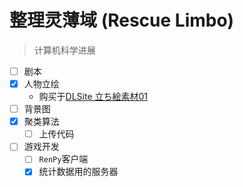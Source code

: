 # 整理灵薄域 (Rescue Limbo)

> 计算机科学进展

- [ ] 剧本
- [x] 人物立绘
  - 购买于[DLSite 立ち絵素材01](https://www.dlsite.com/home/work/=/product_id/RJ401991.html)
- [ ] 背景图
- [x] 聚类算法
  - [ ] 上传代码
- [ ] 游戏开发
  - [ ] `RenPy`客户端
  - [x] 统计数据用的服务器
